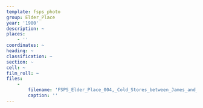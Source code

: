 ```yaml
---
template: fsps_photo
group: Elder_Place
year: '1980'
description: ~
places:
    - ''
coordinates: ~
heading: ~
classification: ~
section: ~
cell: ~
film_roll: ~
files:
    -
        filename: 'FSPS_Elder_Place_004,_Cold_Stores_between_James_and_Edward,_7-6-J,_1980.png'
        caption: ''
---
```

